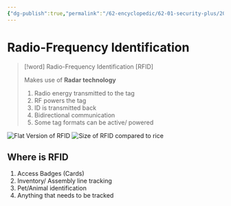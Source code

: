 ```yaml
---
{"dg-publish":true,"permalink":"/62-encyclopedic/62-01-security-plus/20220605163752-radio-frequency-identification/","dgHomeLink":true,"dgPassFrontmatter":false}
---
```



# Radio-Frequency Identification

> [!word] Radio-Frequency Identification [RFID] 
> 
> Makes use of **Radar technology** 
> 1. Radio energy transmitted to the tag 
> 2. RF powers the tag 
> 3. ID is transmitted back 
> 4. Bidirectional communication 
> 5. Some tag formats can be active/ powered 

![Flat Version of RFID](https://raw.githubusercontent.com/SheepYY039/PicGo-images/main/img/20220605164116.png) 
![Size of RFID compared to rice](https://raw.githubusercontent.com/SheepYY039/PicGo-images/main/img/20220605164256.png)

## Where is RFID

1. Access Badges (Cards)
3. Inventory/ Assembly line tracking 
4. Pet/Animal identification 
5. Anything that needs to be tracked 
